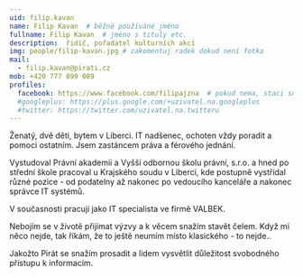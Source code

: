 ```yaml
---
uid: filip.kavan
name: Filip Kavan  # běžně používáné jméno
fullname: Filip Kavan  # jméno s tituly etc.
description:  řidič, pořadatel kulturních akcí
img: people/filip-kavan.jpg # zakomentuj radek dokud není fotka
mail:
  - filip.kavan@pirati.cz
mob: +420 777 899 089  
profiles:
  facebook: https://www.facebook.com/filipajzna  # pokud nema, staci smazat tuto radku
  #googleplus: https://plus.google.com/+uzivatel.na.googleplus
  #twitter: https://twitter.com/uzivatel.na.twitteru
---
```

 
Ženatý, dvě děti, bytem v Liberci.
IT nadšenec, ochoten vždy poradit a pomoci ostatním. Jsem zastáncem práva a férového jednání.

Vystudoval Právní akademii a Vyšší odbornou školu právní, s.r.o. a hned po střední škole pracoval u Krajského soudu v Liberci, kde postupně vystřídal různé pozice - od podatelny až nakonec po vedoucího kanceláře a nakonec správce IT systémů.

V současnosti pracuji jako IT specialista ve firmě VALBEK.

Nebojím se v životě přijímat výzvy a k věcem snažím stavět čelem. Když mi něco nejde, tak říkám, že to ještě neumím místo klasického - to nejde..

Jakožto Pirát se snažím prosadit a lidem vysvětlit důležitost svobodného přístupu k informacím.
